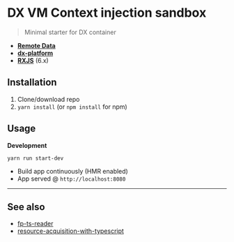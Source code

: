 # DX VM Context injection sandbox
> Minimal starter for DX container

* **[Remote Data](https://github.com/devexperts/remote-data-ts)** 
* **[dx-platform](https://github.com/devexperts/dx-platform)**
* **[RXJS](https://rxjs.dev/)** (6.x)

## Installation
1. Clone/download repo
2. `yarn install` (or `npm install` for npm)

## Usage
**Development**

`yarn run start-dev`

* Build app continuously (HMR enabled)
* App served @ `http://localhost:8080`

---

## See also
* [fp-ts-reader](https://dev.to/gcanti/getting-started-with-fp-ts-reader-1ie5)
* [resource-acquisition-with-typescript](https://dev.to/nidble/resource-acquisition-with-typescript-reader-monad-and-fp-ts-39gc)
